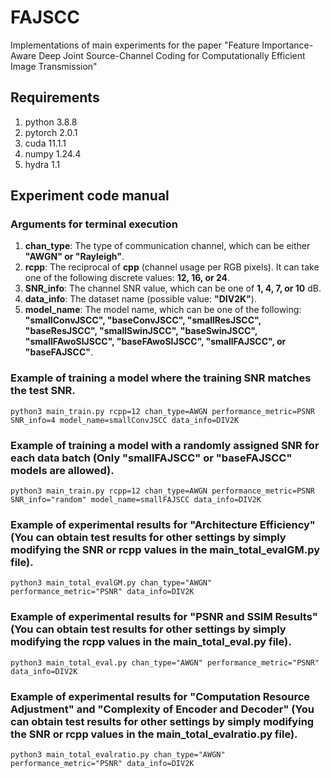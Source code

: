 # FAJSCC

Implementations of main experiments for the paper "Feature Importance-Aware Deep Joint Source-Channel Coding for Computationally Efficient Image Transmission"

## Requirements
1. python 3.8.8
2. pytorch 2.0.1
3. cuda 11.1.1
4. numpy 1.24.4
5. hydra 1.1

## Experiment code manual

### Arguments for terminal execution
1. **chan_type**: The type of communication channel, which can be either **"AWGN" or "Rayleigh"**.
2. **rcpp**: The reciprocal of **cpp** (channel usage per RGB pixels). It can take one of the following discrete values: **12, 16, or 24**.
3. **SNR_info**: The channel SNR value, which can be one of **1, 4, 7, or 10** dB.
4. **data_info**: The dataset name (possible value: **"DIV2K"**).
5. **model_name**: The model name, which can be one of the following: **"smallConvJSCC", "baseConvJSCC", "smallResJSCC", "baseResJSCC", "smallSwinJSCC", "baseSwinJSCC", "smallFAwoSIJSCC", "baseFAwoSIJSCC", "smallFAJSCC", or "baseFAJSCC"**.


### Example of training a model where the training SNR matches the test SNR.

    python3 main_train.py rcpp=12 chan_type=AWGN performance_metric=PSNR SNR_info=4 model_name=smallConvJSCC data_info=DIV2K


### Example of training a model with a randomly assigned SNR for each data batch (Only "smallFAJSCC" or "baseFAJSCC" models are allowed).

    python3 main_train.py rcpp=12 chan_type=AWGN performance_metric=PSNR SNR_info="random" model_name=smallFAJSCC data_info=DIV2K


### Example of experimental results for "Architecture Efficiency" (You can obtain test results for other settings by simply modifying the SNR or rcpp values in the main_total_evalGM.py file).

    python3 main_total_evalGM.py chan_type="AWGN" performance_metric="PSNR" data_info=DIV2K


### Example of experimental results for "PSNR and SSIM Results" (You can obtain test results for other settings by simply modifying the rcpp values in the main_total_eval.py file).

    python3 main_total_eval.py chan_type="AWGN" performance_metric="PSNR" data_info=DIV2K


### Example of experimental results for "Computation Resource Adjustment" and "Complexity of Encoder and Decoder" (You can obtain test results for other settings by simply modifying the SNR or rcpp values in the main_total_evalratio.py file).

    python3 main_total_evalratio.py chan_type="AWGN" performance_metric="PSNR" data_info=DIV2K

